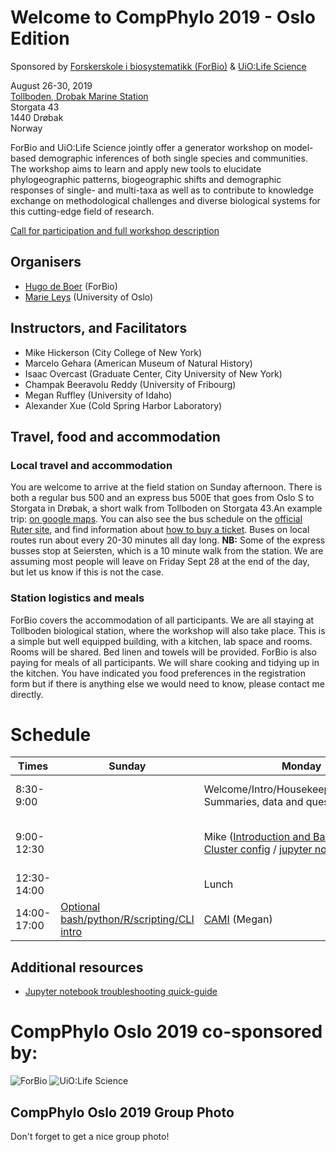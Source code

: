 # Welcome to CompPhylo 2019 - Oslo Edition

Sponsored by [Forskerskole i biosystematikk (ForBio)](https://www.forbio.uio.no/) & [UiO:Life Science](https://www.uio.no/english/research/strategic-research-areas/life-science/)  

August 26-30, 2019  
[Tollboden, Drobak Marine Station](https://goo.gl/maps/FGg8bdhJvXC996Wr8)  
Storgata 43  
1440 Drøbak  
Norway  

ForBio and UiO:Life Science jointly offer a generator workshop on model-based 
demographic inferences of both single species and communities. The workshop 
aims to learn and apply new tools to elucidate phylogeographic patterns, 
biogeographic shifts and demographic responses of single- and multi-taxa as well 
as to contribute to knowledge exchange on methodological challenges and diverse 
biological systems for this cutting-edge field of research.

[Call for participation and full workshop description](https://www.forbio.uio.no/events/courses/2019/Phylogeography)

## Organisers
  - [Hugo de Boer](hugo.deboer@nhm.uio.no) (ForBio)
  - [Marie Leys](marie.leys@ibv.uio.no) (University of Oslo)

## Instructors, and Facilitators
  - Mike Hickerson (City College of New York)
  - Marcelo Gehara (American Museum of Natural History)
  - Isaac Overcast (Graduate Center, City University of New York)
  - Champak Beeravolu Reddy (University of Fribourg)
  - Megan Ruffley (University of Idaho)
  - Alexander Xue (Cold Spring Harbor Laboratory)

## Travel, food and accommodation
### Local travel and accommodation
You are welcome to arrive at the field station on Sunday afternoon. There is 
both a regular bus 500 and an express bus 500E that goes from Oslo S to 
Storgata in Drøbak, a short walk from Tollboden on Storgata 43.An example trip:
[on google maps](https://goo.gl/maps/aSAWbipaG5y76JDL6). You can also see
the bus schedule on the [official Ruter site](https://ruter.no/en/journey-planner/?from=%7B%22id%22%3A%22NSR%3AStopPlace%3A59872%22%2C%22name%22%3A%22Oslo+S%22%2C%22county%22%3A%22Oslo%22%2C%22locality%22%3A%22Oslo%22%2C%22coordinates%22%3A%7B%22x%22%3A10.753051%2C%22y%22%3A59.910357%7D%2C%22category%22%3A%5B%22onstreetBus%22%2C%22railStation%22%5D%7D&to=%7B%22id%22%3A%22NSR%3AStopPlace%3A5578%22%2C%22name%22%3A%22Storgata%22%2C%22county%22%3A%22Akershus%22%2C%22locality%22%3A%22Frogn%22%2C%22coordinates%22%3A%7B%22x%22%3A10.630112%2C%22y%22%3A59.660524%7D%2C%22category%22%3A%5B%22onstreetBus%22%5D%7D),
and find information about [how to buy a ticket](https://ruter.no/en/buying-tickets/sales-outlets/). 
Buses on local routes run about every 20-30 minutes all day long. **NB:** Some 
of the express busses stop at Seiersten, which is a 10 minute walk from the 
station. We are assuming most people will leave on Friday Sept 28 at the end 
of the day, but let us know if this is not the case.

### Station logistics and meals
ForBio covers the accommodation of all participants. We are all staying at 
Tollboden biological station, where the workshop will also take place. This is 
a simple but well equipped building, with a kitchen, lab space and rooms. 
Rooms will be shared. Bed linen and towels will be provided. ForBio is also 
paying for meals of all participants. We will share cooking and tidying up in 
the kitchen. You have indicated you food preferences in the registration form 
but if there is anything else we would need to know, please contact me directly. 


# Schedule

Times            | Sunday | Monday | Tuesday | Wednesday | Thursday | Friday |
-----            | ------ | ------ | ------ | ------- | ------ | ------ |
8:30-9:00       | | Welcome/Intro/Housekeeping/Participant Summaries, data and questions. | Check-in and refreshments | Check-in and refreshments | Check-in and refreshments | Check-in and refreshments |
9:00-12:30      | | Mike ([Introduction and Background.](Hicker_files/Norway_Workshop_2019_Hickerson.pdf)) / [Cluster config](UiO_Cluster_info.md) / [jupyter notebook setup](Jupyter_Notebook_Setup.html) | [MESS Part I](MESS_files/MESS_PartI.md) (Isaac) | [Presentation](https://docs.google.com/presentation/d/1qojAb_e1QtKd2nNt4dLmgikYKsu4_tmVSm7wNoj_z_I/edit?usp=sharing) & [PipeMaster tutorial](PM_files/Dermatonotus_example.md) (Marcelo) | [PresentABLE](ABLE_files/ABLE_intro.pdf) / [InstallABLE](ABLE_files/InstallABLE.md) / [UnderstandABLE](ABLE_files/UnderstandABLE.md) (Champak) | [Multi-DICE presentation](Multi-DICE_files/Presentation.pptx) & [github](https://github.com/xanderxue/Multi-DICE) (Xander) |
12:30-14:00 | | Lunch | Lunch | Lunch | Lunch | Lunch |
14:00-17:00 | [Optional bash/python/R/scripting/CLI intro](Scripting_CLI_Intro/Scripting_CLI_Intro.md) | [CAMI](CAMI_files/CAMI.md) (Megan) | [MESS Part II](MESS_files/MESS_PartII.md) (Isaac) | PipeMaster (Marcelo) | ABLE (Champak) | Multi-DICE (Xander) |

## Additional resources
* [Jupyter notebook troubleshooting quick-guide](Jupyter_Notebook_TLDR.md)

# CompPhylo Oslo 2019 co-sponsored by:

![ForBio](images/ForBio.png)
![UiO:Life Science](images/UiO.png)

## CompPhylo Oslo 2019 Group Photo

Don't forget to get a nice group photo!

